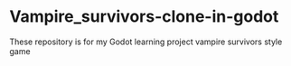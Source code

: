 # Vampire_survivors-clone-in-godot
These repository is for my Godot learning project vampire survivors style game 
